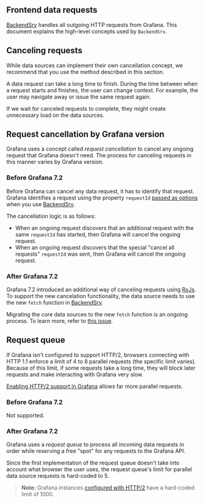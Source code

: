 ## Frontend data requests

[BackendSrv](https://github.com/grafana/grafana/blob/main/packages/grafana-runtime/src/services/backendSrv.ts) handles all outgoing HTTP requests from Grafana. This document explains the high-level concepts used by `BackendSrv`.

## Canceling requests

While data sources can implement their own cancellation concept, we recommend that you use the method described in this section.

A data request can take a long time to finish. During the time between when a request starts and finishes, the user can change context. For example, the user may navigate away or issue the same request again.

If we wait for canceled requests to complete, they might create unnecessary load on the data sources.

## Request cancellation by Grafana version

Grafana uses a concept called _request cancellation_ to cancel any ongoing request that Grafana doesn't need. The process for canceling requests in this manner varies by Grafana version.

### Before Grafana 7.2

Before Grafana can cancel any data request, it has to identify that request. Grafana identifies a request using the property `requestId` [passed as options](https://github.com/grafana/grafana/blob/main/packages/grafana-runtime/src/services/backendSrv.ts#L47) when you use [BackendSrv](https://github.com/grafana/grafana/blob/main/packages/grafana-runtime/src/services/backendSrv.ts).

The cancellation logic is as follows:

- When an ongoing request discovers that an additional request with the same `requestId` has started, then Grafana will cancel the ongoing request.
- When an ongoing request discovers that the special "cancel all requests" `requestId` was sent, then Grafana will cancel the ongoing request.

### After Grafana 7.2

Grafana 7.2 introduced an additional way of canceling requests using [RxJs](https://github.com/ReactiveX/rxjs). To support the new cancelation functionality, the data source needs to use the new `fetch` function in [BackendSrv](https://github.com/grafana/grafana/blob/main/packages/grafana-runtime/src/services/backendSrv.ts).

Migrating the core data sources to the new `fetch` function is an ongoing process. To learn more, refer to [this issue](https://github.com/grafana/grafana/issues/27222).

## Request queue

If Grafana isn't configured to support HTTP/2, browsers connecting with HTTP 1.1 enforce a limit of 4 to 8 parallel requests (the specific limit varies). Because of this limit, if some requests take a long time, they will block later requests and make interacting with Grafana very slow.

[Enabling HTTP/2 support in Grafana](https://grafana.com/docs/grafana/latest/administration/configuration/#protocol) allows far more parallel requests.

### Before Grafana 7.2

Not supported.

### After Grafana 7.2

Grafana uses a _request queue_ to process all incoming data requests in order while reserving a free "spot" for any requests to the Grafana API.

Since the first implementation of the request queue doesn't take into account what browser the user uses, the request queue's limit for parallel data source requests is hard-coded to 5.

> **Note:** Grafana instances [configured with HTTP/2](https://grafana.com/docs/grafana/latest/administration/configuration/#protocol) have a hard-coded limit of 1000.
